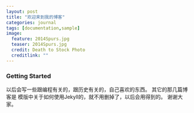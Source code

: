 ```yaml
---
layout: post
title: "欢迎来到我的博客"
categories: journal
tags: [documentation,sample]
image:
  feature: 2014Spurs.jpg
  teaser: 2014Spurs.jpg
  credit: Death to Stock Photo
  creditlink: ""
---
```


### Getting Started

以后会写一些跟编程有关的，跟历史有关的，自己喜欢的东西。
其它的那几篇博客是 模版中关于如何使用Jekyll的，就不用删掉了，以后会用得到的。
谢谢大家。


